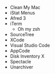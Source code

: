 - Clean My Mac
- iStat Menus
- Afred 3
- iTerm
  - Oh my zsh
- SourceTree
- XCode
- Visual Studio Code
- AppCode
- Disk Inventory X
- Spectacle 
- Unarchiver
